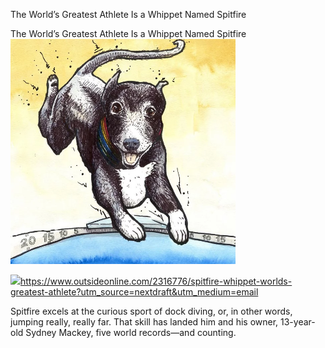 The World’s Greatest Athlete Is a Whippet Named Spitfire

The World’s Greatest Athlete Is a Whippet Named Spitfire
![](../_resources/0c74ecc25e5ebd336665b8197dac0b6b.png)

![](../_resources/e75b9fc8298a0999ff42855ca81016ce.png)https://www.outsideonline.com/2316776/spitfire-whippet-worlds-greatest-athlete?utm_source=nextdraft&utm_medium=email

Spitfire excels at the curious sport of dock diving, or, in other words, jumping really, really far. That skill has landed him and his owner, 13-year-old Sydney Mackey, five world records—and counting.